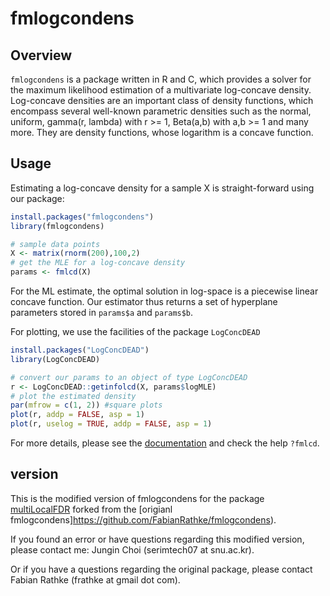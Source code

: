 # fmlogcondens

## Overview

`fmlogcondens` is a package written in R and C, which provides a solver for the maximum likelihood estimation of a multivariate log-concave density. Log-concave densities are an important class of density functions, which encompass several well-known parametric densities such as the normal, uniform, gamma(r, lambda) with r >= 1, Beta(a,b) with a,b >= 1 and many more. They are density functions, whose logarithm is a concave function.  

## Usage

Estimating a log-concave density for a sample X is straight-forward using our package:

```R
install.packages("fmlogcondens")
library(fmlogcondens)

# sample data points
X <- matrix(rnorm(200),100,2)
# get the MLE for a log-concave density
params <- fmlcd(X)
```

For the ML estimate, the optimal solution in log-space is a piecewise linear concave function. Our estimator thus returns a set of hyperplane parameters stored in `params$a` and `params$b`. 

For plotting, we use the facilities of the package `LogConcDEAD`

```R
install.packages("LogConcDEAD")
library(LogConcDEAD)

# convert our params to an object of type LogConcDEAD
r <- LogConcDEAD::getinfolcd(X, params$logMLE)
# plot the estimated density
par(mfrow = c(1, 2)) #square plots
plot(r, addp = FALSE, asp = 1)
plot(r, uselog = TRUE, addp = FALSE, asp = 1)
```
For more details, please see the [documentation](vignettes/documentation.html) and check the help `?fmlcd`.


## version

This is the modified version of fmlogcondens for the package [multiLocalFDR](https://github.com/JungiinChoi/multiLocalFDR) forked from the [origianl fmlogcondens]https://github.com/FabianRathke/fmlogcondens).

If you found an error or have questions regarding this modified version, please contact me: Jungin Choi (serimtech07 at snu.ac.kr).

Or if you have a questions regarding the original package, please contact Fabian Rathke (frathke at gmail dot com).
